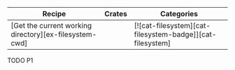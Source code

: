 | Recipe | Crates | Categories |
|--------|--------|------------|
| [Get the current working directory][ex-filesystem-cwd] |  | [![cat-filesystem][cat-filesystem-badge]][cat-filesystem] |

<div class="hidden">
TODO P1
</div>
